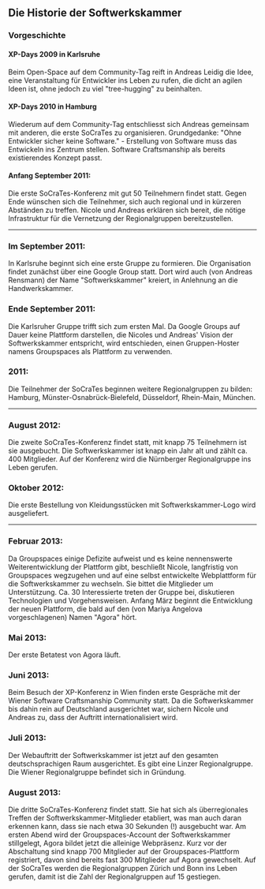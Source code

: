 ## Die Historie der Softwerkskammer

### Vorgeschichte
#### XP-Days 2009 in Karlsruhe
Beim Open-Space auf dem Community-Tag reift in Andreas Leidig die Idee, eine Veranstaltung für Entwickler ins Leben zu rufen, die dicht an agilen Ideen ist, ohne jedoch zu viel "tree-hugging" zu beinhalten. 

#### XP-Days 2010 in Hamburg
Wiederum auf dem Community-Tag entschliesst sich Andreas gemeinsam mit anderen, die erste SoCraTes zu organisieren. Grundgedanke: "Ohne Entwickler sicher keine Software." - Erstellung von Software muss das Entwickeln ins Zentrum stellen. Software Craftsmanship als bereits existierendes Konzept passt.

#### Anfang September 2011:
Die erste SoCraTes-Konferenz mit gut 50 Teilnehmern findet statt. Gegen Ende wünschen sich die Teilnehmer, sich auch regional und in kürzeren Abständen zu treffen. Nicole und Andreas erklären sich bereit, die nötige Infrastruktur für die Vernetzung der Regionalgruppen bereitzustellen.

---

### Im September 2011:
In Karlsruhe beginnt sich eine erste Gruppe zu formieren. Die Organisation findet zunächst über eine Google Group statt. Dort wird auch (von Andreas Rensmann) der Name "Softwerkskammer" kreiert, in Anlehnung an die Handwerkskammer. 

### Ende September 2011:
Die Karlsruher Gruppe trifft sich zum ersten Mal. Da Google Groups auf Dauer keine Plattform darstellen, die Nicoles und Andreas' Vision der Softwerkskammer entspricht, wird entschieden, einen Gruppen-Hoster namens Groupspaces als Plattform zu verwenden.

### 2011:
Die Teilnehmer der SoCraTes beginnen weitere Regionalgruppen zu bilden: Hamburg, Münster-Osnabrück-Bielefeld, Düsseldorf, Rhein-Main, München.

---

### August 2012:
Die zweite SoCraTes-Konferenz findet statt, mit knapp 75 Teilnehmern ist sie ausgebucht. Die Softwerkskammer ist knapp ein Jahr alt und zählt ca. 400 Mitglieder. Auf der Konferenz wird die Nürnberger Regionalgruppe ins Leben gerufen.

### Oktober 2012:
Die erste Bestellung von Kleidungsstücken mit Softwerkskammer-Logo wird ausgeliefert.

---

### Februar 2013:
Da Groupspaces einige Defizite aufweist und es keine nennenswerte Weiterentwicklung der Plattform gibt, beschließt Nicole, langfristig von Groupspaces wegzugehen und auf eine selbst entwickelte Webplattform für die Softwerkskammer zu wechseln. Sie bittet die Mitglieder um Unterstützung. Ca. 30 Interessierte treten der Gruppe bei, diskutieren Technologien und Vorgehensweisen. Anfang März beginnt die Entwicklung der neuen Plattform, die bald auf den (von Mariya Angelova vorgeschlagenen) Namen "Agora" hört.

### Mai 2013:
Der erste Betatest von Agora läuft.

### Juni 2013:
Beim Besuch der XP-Konferenz in Wien finden erste Gespräche mit der Wiener Software Craftsmanship Community statt. Da die Softwerkskammer bis dahin rein auf Deutschland ausgerichtet war, sichern Nicole und Andreas zu, dass der Auftritt internationalisiert wird.

### Juli 2013:
Der Webauftritt der Softwerkskammer ist jetzt auf den gesamten deutschsprachigen Raum ausgerichtet. Es gibt eine Linzer Regionalgruppe. Die Wiener Regionalgruppe befindet sich in Gründung.

### August 2013:
Die dritte SoCraTes-Konferenz findet statt. Sie hat sich als überregionales Treffen der Softwerkskammer-Mitglieder etabliert, was man auch daran erkennen kann, dass sie nach etwa 30 Sekunden (!) ausgebucht war. 
Am ersten Abend wird der Groupspaces-Account der Softwerkskammer stillgelegt, Agora bildet jetzt die alleinige Webpräsenz. Kurz vor der Abschaltung sind knapp 700 Mitglieder auf der Groupspaces-Plattform registriert, davon sind bereits fast 300 Mitglieder auf Agora gewechselt. Auf der SoCraTes werden die Regionalgruppen Zürich und Bonn ins Leben gerufen, damit ist die Zahl der Regionalgruppen auf 15 gestiegen.
